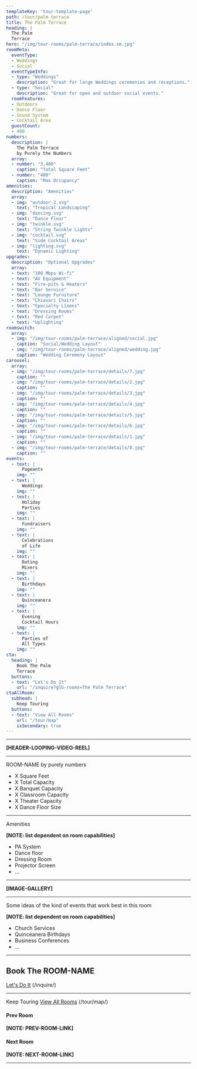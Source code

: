 ```yaml
---
templateKey: 'tour-template-page'
path: /tour/palm-terrace
title: The Palm Terrace
heading: |
  The Palm
  Terrace
hero: "/img/tour-rooms/palm-terrace/index.sm.jpg"
roomMeta:
  eventType:
  - Weddings
  - Social
  eventTypeInfo:
  - type: "Weddings"
    description: "Great for large Weddings ceremonies and receptions."
  - type: "Social"
    description: "Great for open and outdoor social events."
  roomFeatures:
  - Outdoors
  - Dance Floor
  - Sound System
  - Cocktail Area
  guestCount:
  - 400
numbers:
  description: |
    The Palm Terrace
    by Purely the Numbers
  array:
  - number: "3,400"
    caption: "Total Square Feet"
  - number: "400"
    caption: "Max Occupancy"
amenities:
  description: "Amenities"
  array:
  - img: "outdoor-2.svg"
    text: "Tropical Landscaping"
  - img: "dancing.svg"
    text: "Dance Floor"
  - img: "twinkle.svg"
    text: "String Twinkle Lights"
  - img: "cocktail.svg"
    text: "Side Cocktail Areas"
  - img: "lighting.svg"
    text: "Dynamic Lighting"
upgrades:
  description: "Optional Upgrades"
  array:
  - text: "100 Mbps Wi-fi"
  - text: "AV Equipment"
  - text: "Fire-pits & Heaters"
  - text: "Bar Service"
  - text: "Lounge Furniture"
  - text: "Chiavari Chairs"
  - text: "Specialty Linens"
  - text: "Dressing Rooms"
  - text: "Red Carpet"
  - text: "Uplighting"
roomswitch:
  array:
  - img: "/img/tour-rooms/palm-terrace/aligned/social.jpg"
    caption: "Social/Wedding Layout"
  - img: "/img/tour-rooms/palm-terrace/aligned/wedding.jpg"
    caption: "Wedding Ceremony Layout"
carousel:
  array:
  - img: "/img/tour-rooms/palm-terrace/details/7.jpg"
    caption: ""
  - img: "/img/tour-rooms/palm-terrace/details/2.jpg"
    caption: ""
  - img: "/img/tour-rooms/palm-terrace/details/3.jpg"
    caption: ""
  - img: "/img/tour-rooms/palm-terrace/details/4.jpg"
    caption: ""
  - img: "/img/tour-rooms/palm-terrace/details/5.jpg"
    caption: ""
  - img: "/img/tour-rooms/palm-terrace/details/6.jpg"
    caption: ""
  - img: "/img/tour-rooms/palm-terrace/details/1.jpg"
    caption: ""
  - img: "/img/tour-rooms/palm-terrace/details/8.jpg"
    caption: ""
events:
  - text: |
      Pageants
    img: ""
  - text: |
      Weddings
    img: ""
  - text: |
      Holiday
      Parties
    img: ""
  - text: |
      Fundraisers
    img: ""
  - text: |
      Celebrations
      of Life
    img: ""
  - text: |
      Dating
      Mixers
    img: ""
  - text: |
      Birthdays
    img: ""
  - text: |
      Quinceanera
    img: ""
  - text: |
      Evening
      Cocktail Hours
    img: ""
  - text: |
      Parties of
      All Types
    img: ""
cta:
  heading: |
    Book The Palm
    Terrace
  buttons:
  - text: "Let's Do It"
    url: "/inquire?glb-rooms=The Palm Terrace"
ctaAllRoom:
  subhead: |
    Keep Touring
  buttons:
  - text: "View All Rooms"
    url: "/tour/map"
    isSecondary: true
---
```

---

**[HEADER-LOOPING-VIDEO-REEL]**

---

ROOM-NAME by purely numbers

- X Square Feet
- X Total Capacity
- X Banquet Capacity
- X Classroom Capacity
- X Theater Capacity
- X Dance Floor Size

---

Amenities

**[NOTE: list dependent on room capabilities]**
- PA System
- Dance floor
- Dressing Room
- Projector Screen
- ...

---

**[IMAGE-GALLERY]**

---

Some ideas of the kind of events that work best in this room

**[NOTE: list dependent on room capabilities]**
- Church Services
- Quinceanera Birthdays
- Business Conferences
- ...

---

## Book The ROOM-NAME
[Let's Do It](/inquire/) (/inquire/)

---

Keep Touring
[View All Rooms](/tour/map/) (/tour/map/)

#### Prev Room
**[NOTE: PREV-ROOM-LINK]**

#### Next Room
**[NOTE: NEXT-ROOM-LINK]**

---
